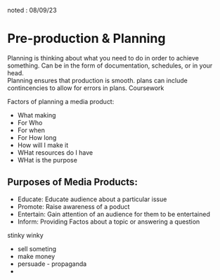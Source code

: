 noted : 08/09/23

# Pre-production & Planning

Planning is thinking about what you need to do in order to achieve something. Can be in the form of documentation, schedules, or in your head.  
Planning ensures that production is smooth. plans can include contincencies to allow for errors in plans.
Coursework  

Factors of planning a media product:

- What making
- For Who
- For when
- For How long
- How will I make it
- WHat resources do I have
- WHat is the purpose

## Purposes of Media Products:

- Educate: Educate audience about a particular issue
- Promote: Raise awareness of a poduct
- Entertain: Gain attention of an audience for them to be entertained
- Inform: Providing Factos about a topic or answering a question

stinky winky

- sell someting
- make money
- persuade - propaganda
- 